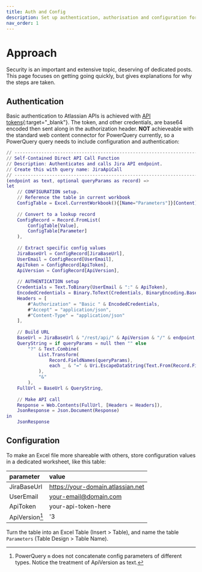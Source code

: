 ```yaml
---
title: Auth and Config
description: Set up authentication, authorisation and configuration for worksheets.
nav_order: 1
---
```


# Approach
Security is an important and extensive topic, deserving of dedicated posts. This page focuses on getting going quickly, but gives explanations for why the steps are taken.

## Authentication
Basic authentication to Atlassian APIs is achieved with [API tokens](https://developer.atlassian.com/server/jira/platform/basic-authentication/){:target="_blank"}. The token, and other credentials, are base64 encoded then sent along in the authorization header. **NOT** achieveable with the standard web content connector for PowerQuery currently, so a PowerQuery query needs to include configuration and authentication:

```m
// -----------------------------------------------------------------------------
// Self-Contained Direct API Call Function
// Description: Authenticates and calls Jira API endpoint.
// Create this with query name: JiraApiCall
// -----------------------------------------------------------------------------
(endpoint as text, optional queryParams as record) =>
let
    // CONFIGURATION setup. 
    // Reference the table in current workbook
    ConfigTable = Excel.CurrentWorkbook(){[Name="Parameters"]}[Content],
    
    // Convert to a lookup record
    ConfigRecord = Record.FromList(
        ConfigTable[Value], 
        ConfigTable[Parameter]
    ),
    
    // Extract specific config values
    JiraBaseUrl = ConfigRecord[JiraBaseUrl],
    UserEmail = ConfigRecord[UserEmail],
    ApiToken = ConfigRecord[ApiToken],
    ApiVersion = ConfigRecord[ApiVersion],
    
    // AUTHENTICATION setup
    Credentials = Text.ToBinary(UserEmail & ":" & ApiToken),
    EncodedCredentials = Binary.ToText(Credentials, BinaryEncoding.Base64),
    Headers = [
        #"Authorization" = "Basic " & EncodedCredentials,
        #"Accept" = "application/json", 
        #"Content-Type" = "application/json"
    ],
    
    // Build URL
    BaseUrl = JiraBaseUrl & "/rest/api/" & ApiVersion & "/" & endpoint,
    QueryString = if queryParams = null then "" else 
        "?" & Text.Combine(
            List.Transform(
                Record.FieldNames(queryParams),
                each _ & "=" & Uri.EscapeDataString(Text.From(Record.Field(queryParams, _)))
            ),
            "&"
        ),
    FullUrl = BaseUrl & QueryString,
    
    // Make API call
    Response = Web.Contents(FullUrl, [Headers = Headers]),
    JsonResponse = Json.Document(Response)
in
    JsonResponse
```
## Configuration
To make an Excel file more shareable with others, store configuration values in a dedicated worksheet, like this table:

| parameter      | value                             |
|:---------------|:----------------------------------|
| JiraBaseUrl    | https://your-domain.atlassian.net |
| UserEmail      | your-email@domain.com             |
| ApiToken       | your-api-token-here               |
| ApiVersion[^1] | '3                                |

Turn the table into an Excel Table (Insert > Table), and name the table `Parameters` (Table Design > Table Name).

[^1]: PowerQuery `m` does not concatenate config parameters of different types. Notice the treatment of ApiVersion as text.